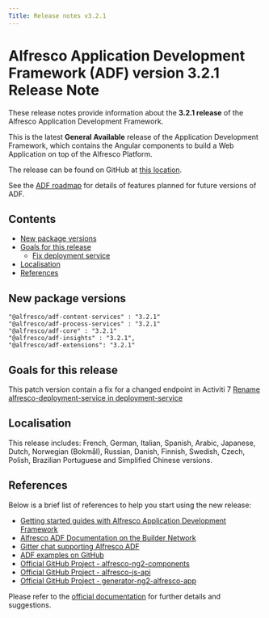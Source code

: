 ```yaml
---
Title: Release notes v3.2.1
---
```


# Alfresco Application Development Framework (ADF) version 3.2.1 Release Note

These release notes provide information about the **3.2.1 release** of the Alfresco Application Development Framework.

This is the latest **General Available** release of the Application Development Framework, which contains the Angular components to build a Web Application on top of the Alfresco Platform.

The release can be found on GitHub at [this location](https://github.com/Alfresco/alfresco-ng2-components/releases/tag/3.2.1).

See the [ADF roadmap](../roadmap.md) for details of features planned for future
versions of ADF. 

## Contents

-   [New package versions](#new-package-versions)
-   [Goals for this release](#goals-for-this-release)
    -   [Fix deployment service](#fix-deployment-service)
-   [Localisation](#localisation)
-   [References](#references)

## New package versions

    "@alfresco/adf-content-services" : "3.2.1"
    "@alfresco/adf-process-services" : "3.2.1"
    "@alfresco/adf-core" : "3.2.1"
    "@alfresco/adf-insights" : "3.2.1",
    "@alfresco/adf-extensions": "3.2.1"

## Goals for this release

This patch version contain a fix for a changed endpoint in Activiti 7 [Rename alfresco-deployment-service in deployment-service](https://github.com/Alfresco/alfresco-ng2-components/pull/4711/files)


## Localisation

This release includes: French, German, Italian, Spanish, Arabic, Japanese, Dutch, Norwegian (Bokmål), Russian, Danish, Finnish, Swedish, Czech, Polish, Brazilian Portuguese and Simplified Chinese versions.

## References

Below is a brief list of references to help you start using the new release:

-   [Getting started guides with Alfresco Application Development Framework](https://community.alfresco.com/community/application-development-framework/pages/get-started)
-   [Alfresco ADF Documentation on the Builder Network](../README.md)
-   [Gitter chat supporting Alfresco ADF](https://gitter.im/Alfresco/alfresco-ng2-components)
-   [ADF examples on GitHub](https://github.com/Alfresco/adf-examples)
-   [Official GitHub Project - alfresco-ng2-components](https://github.com/Alfresco/alfresco-ng2-components)
-   [Official GitHub Project - alfresco-js-api](https://github.com/Alfresco/alfresco-js-api)
-   [Official GitHub Project - generator-ng2-alfresco-app](https://github.com/Alfresco/generator-ng2-alfresco-app)

Please refer to the [official documentation](http://docs.alfresco.com/) for further details and suggestions.
